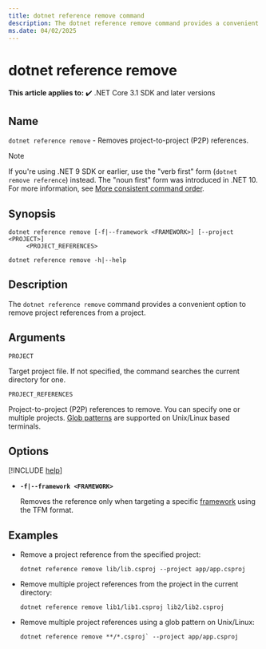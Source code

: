 ```yaml
---
title: dotnet reference remove command
description: The dotnet reference remove command provides a convenient option to remove project to project references.
ms.date: 04/02/2025
---
```

# dotnet reference remove

**This article applies to:** ✔️ .NET Core 3.1 SDK and later versions

## Name

`dotnet reference remove` - Removes project-to-project (P2P) references.

> [!NOTE]
> If you're using .NET 9 SDK or earlier, use the "verb first" form (`dotnet remove reference`) instead. The "noun first" form was introduced in .NET 10. For more information, see [More consistent command order](../whats-new/dotnet-10/sdk.md#more-consistent-command-order).

## Synopsis

```dotnetcli
dotnet reference remove [-f|--framework <FRAMEWORK>] [--project <PROJECT>]
     <PROJECT_REFERENCES>

dotnet reference remove -h|--help
```

## Description

The `dotnet reference remove` command provides a convenient option to remove project references from a project.

## Arguments

`PROJECT`

Target project file. If not specified, the command searches the current directory for one.

`PROJECT_REFERENCES`

Project-to-project (P2P) references to remove. You can specify one or multiple projects. [Glob patterns](https://en.wikipedia.org/wiki/Glob_(programming)) are supported on Unix/Linux based terminals.

## Options

[!INCLUDE [help](../../../includes/cli-help.md)]

- **`-f|--framework <FRAMEWORK>`**

  Removes the reference only when targeting a specific [framework](../../standard/frameworks.md) using the TFM format.

## Examples

- Remove a project reference from the specified project:

  ```dotnetcli
  dotnet reference remove lib/lib.csproj --project app/app.csproj
  ```

- Remove multiple project references from the project in the current directory:

  ```dotnetcli
  dotnet reference remove lib1/lib1.csproj lib2/lib2.csproj
  ```

- Remove multiple project references using a glob pattern on Unix/Linux:

  ```dotnetcli
  dotnet reference remove **/*.csproj` --project app/app.csproj
  ```
